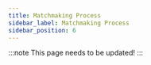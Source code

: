 ```yaml
---
title: Matchmaking Process
sidebar_label: Matchmaking Process
sidebar_position: 6
---
```


:::note
This page needs to be updated! 
:::
